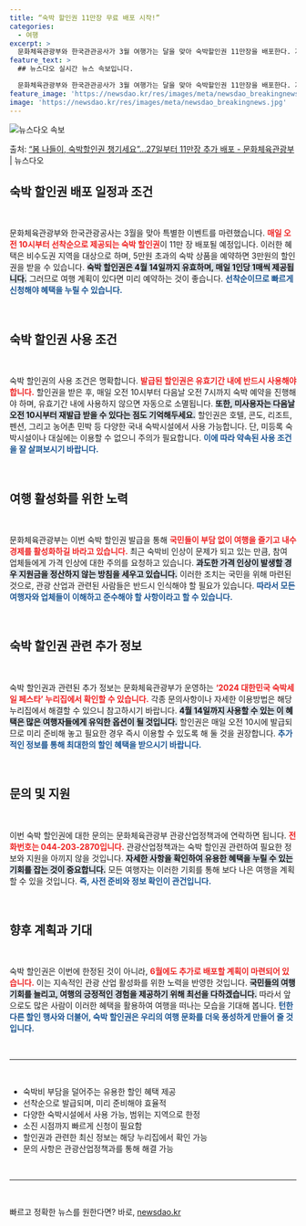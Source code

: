 ```yaml
---
title: “숙박 할인권 11만장 무료 배포 시작!”
categories:
  - 여행
excerpt: >
  문화체육관광부와 한국관관공사가 3월 여행가는 달을 맞아 숙박할인권 11만장을 배포한다. 지난 설 연휴에 숙박…
feature_text: >
  ## 뉴스다오 실시간 뉴스 속보입니다.

  문화체육관광부와 한국관관공사가 3월 여행가는 달을 맞아 숙박할인권 11만장을 배포한다. 지난 설 연휴에 숙박…
feature_image: 'https://newsdao.kr/res/images/meta/newsdao_breakingnews.jpg'
image: 'https://newsdao.kr/res/images/meta/newsdao_breakingnews.jpg'
---
```


![뉴스다오 속보](https://newsdao.kr/res/images/meta/newsdao_breakingnews.jpg)

<p>출처: <a href="https://newsdao.kr/3194" rel="dofollow">“봄 나들이, 숙박할인권 챙기세요”…27일부터 11만장 추가 배포 - 문화체육관광부</a> | 뉴스다오</p>

<h2 data-ke-size="size26">숙박 할인권 배포 일정과 조건</h2>
<p data-ke-size="size16">&nbsp;</p>
문화체육관광부와 한국관광공사는 3월을 맞아 특별한 이벤트를 마련했습니다. <b><span style="color: #ee2323;">매일 오전 10시부터 선착순으로 제공되는 숙박 할인권</span></b>이 11만 장 배포될 예정입니다. 이러한 혜택은 비수도권 지역을 대상으로 하며, 5만원 초과의 숙박 상품을 예약하면 3만원의 할인권을 받을 수 있습니다. <b><span style="background-color: #21538527;">숙박 할인권은 4월 14일까지 유효하며, 매일 1인당 1매씩 제공됩니다.</span></b> 그러므로 여행 계획이 있다면 미리 예약하는 것이 좋습니다. <b><span style="color: #1a5490;">선착순이므로 빠르게 신청해야 혜택을 누릴 수 있습니다.</span></b>

<p data-ke-size="size16">&nbsp;</p>
<h2 data-ke-size="size26">숙박 할인권 사용 조건</h2>
<p data-ke-size="size16">&nbsp;</p>
숙박 할인권의 사용 조건은 명확합니다. <b><span style="color: #ee2323;">발급된 할인권은 유효기간 내에 반드시 사용해야 합니다.</span></b> 할인권을 받은 후, 매일 오전 10시부터 다음날 오전 7시까지 숙박 예약을 진행해야 하며, 유효기간 내에 사용하지 않으면 자동으로 소멸됩니다. <b><span style="background-color: #21538527;">또한, 미사용자는 다음날 오전 10시부터 재발급 받을 수 있다는 점도 기억해두세요.</span></b> 할인권은 호텔, 콘도, 리조트, 펜션, 그리고 농어촌 민박 등 다양한 국내 숙박시설에서 사용 가능합니다. 단, 미등록 숙박시설이나 대실에는 이용할 수 없으니 주의가 필요합니다. <b><span style="color: #1a5490;">이에 따라 약속된 사용 조건을 잘 살펴보시기 바랍니다.</span></b>

<p data-ke-size="size16">&nbsp;</p>
<h2 data-ke-size="size26">여행 활성화를 위한 노력</h2>
<p data-ke-size="size16">&nbsp;</p>
문화체육관광부는 이번 숙박 할인권 발급을 통해 <b><span style="color: #ee2323;">국민들이 부담 없이 여행을 즐기고 내수 경제를 활성화하길 바라고 있습니다.</span></b> 최근 숙박비 인상이 문제가 되고 있는 만큼, 참여 업체들에게 가격 인상에 대한 주의를 요청하고 있습니다. <b><span style="background-color: #21538527;">과도한 가격 인상이 발생할 경우 지원금을 정산하지 않는 방침을 세우고 있습니다.</span></b> 이러한 조치는 국민을 위해 마련된 것으로, 관광 산업과 관련된 사람들은 반드시 인식해야 할 필요가 있습니다. <b><span style="color: #1a5490;">따라서 모든 여행자와 업체들이 이해하고 준수해야 할 사항이라고 할 수 있습니다.</span></b>

<p data-ke-size="size16">&nbsp;</p>
<h2 data-ke-size="size26">숙박 할인권 관련 추가 정보</h2>
<p data-ke-size="size16">&nbsp;</p>
숙박 할인권과 관련된 추가 정보는 문화체육관광부가 운영하는 <b><span style="color: #ee2323;">‘2024 대한민국 숙박세일 페스타’ 누리집에서 확인할 수 있습니다.</span></b> 각종 문의사항이나 자세한 이용방법은 해당 누리집에서 해결할 수 있으니 참고하시기 바랍니다. <b><span style="background-color: #21538527;">4월 14일까지 사용할 수 있는 이 혜택은 많은 여행자들에게 유익한 옵션이 될 것입니다.</span></b> 할인권은 매일 오전 10시에 발급되므로 미리 준비해 놓고 필요한 경우 즉시 이용할 수 있도록 해 둘 것을 권장합니다. <b><span style="color: #1a5490;">추가적인 정보를 통해 최대한의 할인 혜택을 받으시기 바랍니다.</span></b>

<p data-ke-size="size16">&nbsp;</p>
<h2 data-ke-size="size26">문의 및 지원</h2>
<p data-ke-size="size16">&nbsp;</p>
이번 숙박 할인권에 대한 문의는 문화체육관광부 관광산업정책과에 연락하면 됩니다. <b><span style="color: #ee2323;">전화번호는 044-203-2870입니다.</span></b> 관광산업정책과는 숙박 할인권 관련하여 필요한 정보와 지원을 아끼지 않을 것입니다. <b><span style="background-color: #21538527;">자세한 사항을 확인하여 유용한 혜택을 누릴 수 있는 기회를 잡는 것이 중요합니다.</span></b> 모든 여행자는 이러한 기회를 통해 보다 나은 여행을 계획할 수 있을 것입니다. <b><span style="color: #1a5490;">즉, 사전 준비와 정보 확인이 관건입니다.</span></b>

<p data-ke-size="size16">&nbsp;</p>
<h2 data-ke-size="size26">향후 계획과 기대</h2>
<p data-ke-size="size16">&nbsp;</p>
숙박 할인권은 이번에 한정된 것이 아니라, <b><span style="color: #ee2323;">6월에도 추가로 배포할 계획이 마련되어 있습니다.</span></b> 이는 지속적인 관광 산업 활성화를 위한 노력을 반영한 것입니다. <b><span style="background-color: #21538527;">국민들의 여행 기회를 늘리고, 여행의 긍정적인 경험을 제공하기 위해 최선을 다하겠습니다.</span></b> 따라서 앞으로도 많은 사람이 이러한 혜택을 활용하여 여행을 떠나는 모습을 기대해 봅니다. <b><span style="color: #1a5490;">턴한 다른 할인 행사와 더불어, 숙박 할인권은 우리의 여행 문화를 더욱 풍성하게 만들어 줄 것입니다.</span></b>

<p data-ke-size="size16">&nbsp;</p>
<hr />
<p data-ke-size="size16">&nbsp;</p>
<ul>
<li>숙박비 부담을 덜어주는 유용한 할인 혜택 제공</li>
<li>선착순으로 발급되며, 미리 준비해야 효율적</li>
<li>다양한 숙박시설에서 사용 가능, 범위는 지역으로 한정</li>
<li>소진 시점까지 빠르게 신청이 필요함</li>
<li>할인권과 관련한 최신 정보는 해당 누리집에서 확인 가능</li>
<li>문의 사항은 관광산업정책과를 통해 해결 가능</li>
</ul>
<p data-ke-size="size16">&nbsp;</p>
<hr />
<p data-ke-size="size16">&nbsp;</p> 

빠르고 정확한 뉴스를 원한다면? 바로, <a href="https://newsdao.kr" rel="dofollow">newsdao.kr</a>


